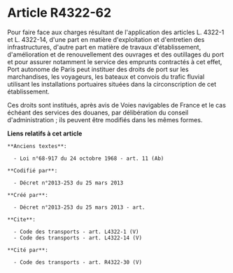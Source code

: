 # Article R4322-62

Pour faire face aux charges résultant de l'application des articles L. 4322-1 et L. 4322-14, d'une part en matière
d'exploitation et d'entretien des infrastructures, d'autre part en matière de travaux d'établissement, d'amélioration et de
renouvellement des ouvrages et des outillages du port et pour assurer notamment le service des emprunts contractés à cet
effet, Port autonome de Paris peut instituer des droits de port sur les marchandises, les voyageurs, les bateaux et convois
du trafic fluvial utilisant les installations portuaires situées dans la circonscription de cet établissement. 

Ces droits sont institués, après avis de Voies navigables de France et le cas échéant des services des douanes, par
délibération du conseil d'administration ; ils peuvent être modifiés dans les mêmes formes.

**Liens relatifs à cet article**

	**Anciens textes**:

	  - Loi n°68-917 du 24 octobre 1968 - art. 11 (Ab)

	**Codifié par**:

	  - Décret n°2013-253 du 25 mars 2013

	**Créé par**:

	  - Décret n°2013-253 du 25 mars 2013 - art.

	**Cite**:

	  - Code des transports - art. L4322-1 (V)
	  - Code des transports - art. L4322-14 (V)

	**Cité par**:

	  - Code des transports - art. R4322-30 (V)
